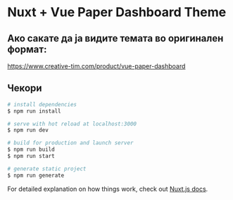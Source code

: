 # Nuxt + Vue Paper Dashboard Theme

## Ако сакате да ја видите темата во оригинален формат:
https://www.creative-tim.com/product/vue-paper-dashboard

## Чекори

``` bash
# install dependencies
$ npm run install

# serve with hot reload at localhost:3000
$ npm run dev

# build for production and launch server
$ npm run build
$ npm run start

# generate static project
$ npm run generate
```

For detailed explanation on how things work, check out [Nuxt.js docs](https://nuxtjs.org).
